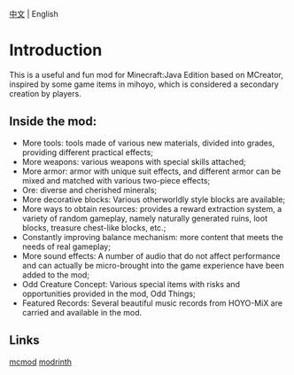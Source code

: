 [中文](README.md) | English
# Introduction
This is a useful and fun mod for Minecraft:Java Edition based on MCreator, inspired by some game items in mihoyo, which is considered a secondary creation by players.
## Inside the mod:
* More tools: tools made of various new materials, divided into grades, providing different practical effects;
* More weapons: various weapons with special skills attached;
* More armor: armor with unique suit effects, and different armor can be mixed and matched with various two-piece effects;
* Ore: diverse and cherished minerals;
* More decorative blocks: Various otherworldly style blocks are available;
* More ways to obtain resources: provides a reward extraction system, a variety of random gameplay, namely naturally generated ruins, loot blocks, treasure chest-like blocks, etc.;
* Constantly improving balance mechanism: more content that meets the needs of real gameplay;
* More sound effects: A number of audio that do not affect performance and can actually be micro-brought into the game experience have been added to the mod;
* Odd Creature Concept: Various special items with risks and opportunities provided in the mod, Odd Things;
* Featured Records: Several beautiful music records from HOYO-MiX are carried and available in the mod.
## Links
[mcmod](https://www.mcmod.cn/class/10429.html)
[modrinth](https://modrinth.com/mod/2primogem-craft)